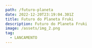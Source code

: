 ```yaml
---
path: /futuro-planeta
date: 2022-12-20T23:19:04.301Z
title: Futuro do Planeta Fruki
description: Futuro do Planeta Fruki
image: /assets/img_2.png
tag:
  - LANCAMENTO
---
```

